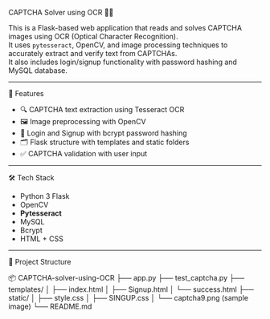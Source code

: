  CAPTCHA Solver using OCR 🔐🧠

This is a Flask-based web application that reads and solves CAPTCHA images using OCR (Optical Character Recognition).  
It uses `pytesseract`, OpenCV, and image processing techniques to accurately extract and verify text from CAPTCHAs.  
It also includes login/signup functionality with password hashing and MySQL database.

---

 🚀 Features

- 🔍 CAPTCHA text extraction using Tesseract OCR
- 🖼️ Image preprocessing with OpenCV
- 🧾 Login and Signup with bcrypt password hashing
- 🗂️ Flask structure with templates and static folders
- ✅ CAPTCHA validation with user input

---

 🛠️ Tech Stack

- Python 3
  Flask
- OpenCV
- **Pytesseract**
- MySQL
- Bcrypt
- HTML + CSS

---

 📁 Project Structure

📦 CAPTCHA-solver-using-OCR
├── app.py
├── test_captcha.py
├── templates/
│ ├── index.html
│ ├── Signup.html
│ └── success.html 
├── static/
│ ├── style.css
│ ├── SINGUP.css
│ └── captcha9.png (sample image)
└── README.md
